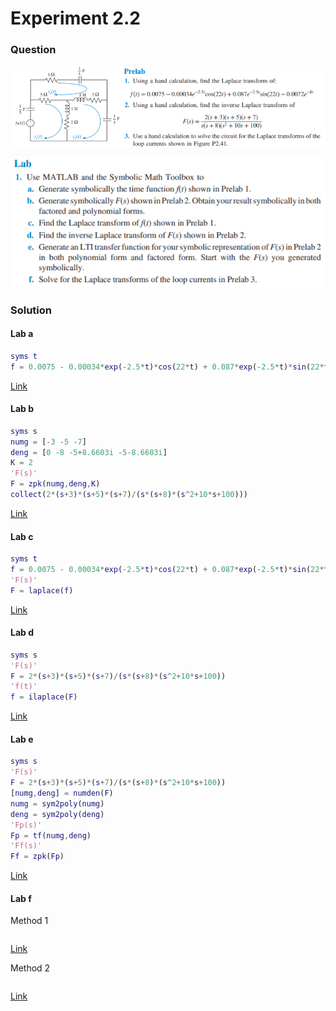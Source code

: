 # Experiment 2.2
### Question
![Experiment-2-2-Prelab](https://github.com/Offliners/NTNU-ME-Automatic-Control-Lab/blob/master/Week%203/Experiment-2-2/Experiment-2-2-Prelab.PNG)

![Experiment-2-2-Lab](https://github.com/Offliners/NTNU-ME-Automatic-Control-Lab/blob/master/Week%203/Experiment-2-2/Experiment-2-2-Lab.PNG)
### Solution
#### Lab a
```matlab
syms t
f = 0.0075 - 0.00034*exp(-2.5*t)*cos(22*t) + 0.087*exp(-2.5*t)*sin(22*t) - 0.0072*exp(-8*t)
```
[Link](Experiment_2_2_a.m)

#### Lab b
```matlab
syms s
numg = [-3 -5 -7]
deng = [0 -8 -5+8.6603i -5-8.6603i]
K = 2
'F(s)'
F = zpk(numg,deng,K)
collect(2*(s+3)*(s+5)*(s+7)/(s*(s+8)*(s^2+10*s+100)))
```
[Link](Experiment_2_2_b.m)

#### Lab c
```matlab
syms t
f = 0.0075 - 0.00034*exp(-2.5*t)*cos(22*t) + 0.087*exp(-2.5*t)*sin(22*t) - 0.0072*exp(-8*t)
'F(s)'
F = laplace(f)
```
[Link](Experiment_2_2_c.m)

#### Lab d
```matlab
syms s
'F(s)'
F = 2*(s+3)*(s+5)*(s+7)/(s*(s+8)*(s^2+10*s+100))
'f(t)'
f = ilaplace(F)
```
[Link](Experiment_2_2_d.m)

#### Lab e
```matlab
syms s
'F(s)'
F = 2*(s+3)*(s+5)*(s+7)/(s*(s+8)*(s^2+10*s+100))
[numg,deng] = numden(F)
numg = sym2poly(numg)
deng = sym2poly(deng)
'Fp(s)'
Fp = tf(numg,deng)
'Ff(s)'
Ff = zpk(Fp)
```
[Link](Experiment_2_2_e.m)

#### Lab f
Method 1
```matlab

```
[Link](Experiment_2_2_f_1.m)

Method 2
```matlab

```
[Link](Experiment_2_2_f_2.m)
